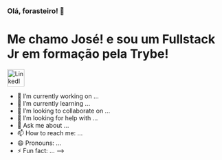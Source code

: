 ### Olá, forasteiro! 🤙

# Me chamo José! e sou um Fullstack Jr em formação pela Trybe! 

<p align="left">
  
<a target="_blank" href="https://www.linkedin.com/in/moraisgabri/">
  <img align="middle" alt="LinkedIN" width="40px" src="![image](https://user-images.githubusercontent.com/51906564/117592874-9efe6f80-b110-11eb-9c1b-b6914407e3cd.png)" />
</a>

- 🔭 I’m currently working on ...
- 🌱 I’m currently learning ...
- 👯 I’m looking to collaborate on ...
- 🤔 I’m looking for help with ...
- 💬 Ask me about ...
- 📫 How to reach me: ...
- 😄 Pronouns: ...
- ⚡ Fun fact: ...
-->
